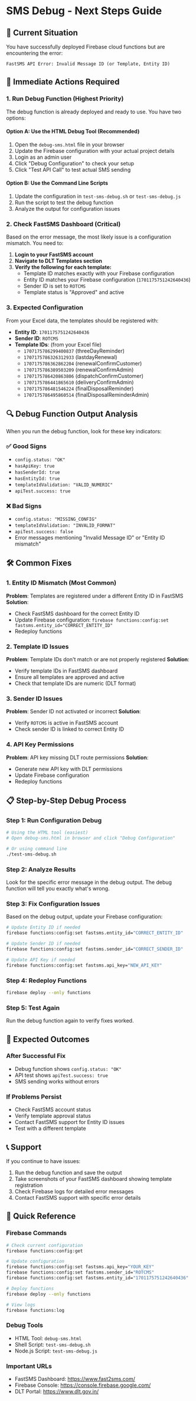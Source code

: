 # SMS Debug - Next Steps Guide

## 🎯 Current Situation
You have successfully deployed Firebase cloud functions but are encountering the error:
```
FastSMS API Error: Invalid Message ID (or Template, Entity ID)
```

## 🚀 Immediate Actions Required

### 1. Run Debug Function (Highest Priority)
The debug function is already deployed and ready to use. You have two options:

#### Option A: Use the HTML Debug Tool (Recommended)
1. Open the `debug-sms.html` file in your browser
2. Update the Firebase configuration with your actual project details
3. Login as an admin user
4. Click "Debug Configuration" to check your setup
5. Click "Test API Call" to test actual SMS sending

#### Option B: Use the Command Line Scripts
1. Update the configuration in `test-sms-debug.sh` or `test-sms-debug.js`
2. Run the script to test the debug function
3. Analyze the output for configuration issues

### 2. Check FastSMS Dashboard (Critical)
Based on the error message, the most likely issue is a configuration mismatch. You need to:

1. **Login to your FastSMS account**
2. **Navigate to DLT Templates section**
3. **Verify the following for each template:**
   - Template ID matches exactly with your Firebase configuration
   - Entity ID matches your Firebase configuration (`1701175751242640436`)
   - Sender ID is set to `ROTCMS`
   - Template status is "Approved" and active

### 3. Expected Configuration
From your Excel data, the templates should be registered with:
- **Entity ID**: `1701175751242640436`
- **Sender ID**: `ROTCMS`
- **Template IDs**: (from your Excel file)
  - `1707175786299400837` (threeDayReminder)
  - `1707175786326312933` (lastdayRenewal)
  - `1707175786362862204` (renewalConfirmCustomer)
  - `1707175786389503209` (renewalConfirmAdmin)
  - `1707175786420863806` (dispatchConfirmCustomer)
  - `1707175786441865610` (deliveryConfirmAdmin)
  - `1707175786481546224` (finalDisposalReminder)
  - `1707175786495860514` (finalDisposalReminderAdmin)

## 🔍 Debug Function Output Analysis

When you run the debug function, look for these key indicators:

### ✅ Good Signs
- `config.status: "OK"`
- `hasApiKey: true`
- `hasSenderId: true`
- `hasEntityId: true`
- `templateIdValidation: "VALID_NUMERIC"`
- `apiTest.success: true`

### ❌ Bad Signs
- `config.status: "MISSING_CONFIG"`
- `templateIdValidation: "INVALID_FORMAT"`
- `apiTest.success: false`
- Error messages mentioning "Invalid Message ID" or "Entity ID mismatch"

## 🛠️ Common Fixes

### 1. Entity ID Mismatch (Most Common)
**Problem**: Templates are registered under a different Entity ID in FastSMS
**Solution**: 
- Check FastSMS dashboard for the correct Entity ID
- Update Firebase configuration: `firebase functions:config:set fastsms.entity_id="CORRECT_ENTITY_ID"`
- Redeploy functions

### 2. Template ID Issues
**Problem**: Template IDs don't match or are not properly registered
**Solution**:
- Verify template IDs in FastSMS dashboard
- Ensure all templates are approved and active
- Check that template IDs are numeric (DLT format)

### 3. Sender ID Issues
**Problem**: Sender ID not activated or incorrect
**Solution**:
- Verify `ROTCMS` is active in FastSMS account
- Check sender ID is linked to correct Entity ID

### 4. API Key Permissions
**Problem**: API key missing DLT route permissions
**Solution**:
- Generate new API key with DLT permissions
- Update Firebase configuration
- Redeploy functions

## 📋 Step-by-Step Debug Process

### Step 1: Run Configuration Debug
```bash
# Using the HTML tool (easiest)
# Open debug-sms.html in browser and click "Debug Configuration"

# Or using command line
./test-sms-debug.sh
```

### Step 2: Analyze Results
Look for the specific error message in the debug output. The debug function will tell you exactly what's wrong.

### Step 3: Fix Configuration Issues
Based on the debug output, update your Firebase configuration:
```bash
# Update Entity ID if needed
firebase functions:config:set fastsms.entity_id="CORRECT_ENTITY_ID"

# Update Sender ID if needed
firebase functions:config:set fastsms.sender_id="CORRECT_SENDER_ID"

# Update API Key if needed
firebase functions:config:set fastsms.api_key="NEW_API_KEY"
```

### Step 4: Redeploy Functions
```bash
firebase deploy --only functions
```

### Step 5: Test Again
Run the debug function again to verify fixes worked.

## 🎯 Expected Outcomes

### After Successful Fix
- Debug function shows `config.status: "OK"`
- API test shows `apiTest.success: true`
- SMS sending works without errors

### If Problems Persist
- Check FastSMS account status
- Verify template approval status
- Contact FastSMS support for Entity ID issues
- Test with a different template

## 📞 Support

If you continue to have issues:
1. Run the debug function and save the output
2. Take screenshots of your FastSMS dashboard showing template registration
3. Check Firebase logs for detailed error messages
4. Contact FastSMS support with specific error details

## 🔗 Quick Reference

### Firebase Commands
```bash
# Check current configuration
firebase functions:config:get

# Update configuration
firebase functions:config:set fastsms.api_key="YOUR_KEY"
firebase functions:config:set fastsms.sender_id="ROTCMS"
firebase functions:config:set fastsms.entity_id="1701175751242640436"

# Deploy functions
firebase deploy --only functions

# View logs
firebase functions:log
```

### Debug Tools
- HTML Tool: `debug-sms.html`
- Shell Script: `test-sms-debug.sh`
- Node.js Script: `test-sms-debug.js`

### Important URLs
- FastSMS Dashboard: https://www.fast2sms.com/
- Firebase Console: https://console.firebase.google.com/
- DLT Portal: https://www.dlt.gov.in/
